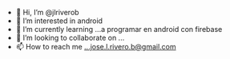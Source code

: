 - 👋 Hi, I’m @jlriverob
- 👀 I’m interested in  android
- 🌱 I’m currently learning ...a programar en android con firebase
- 💞️ I’m looking to collaborate on ... 
- 📫 How to reach me ...jose.l.rivero.b@gmail.com

<!---
jlriverob/jlriverob is a ✨ special ✨ repository because its `README.md` (this file) appears on your GitHub profile.
You can click the Preview link to take a look at your changes.
--->
